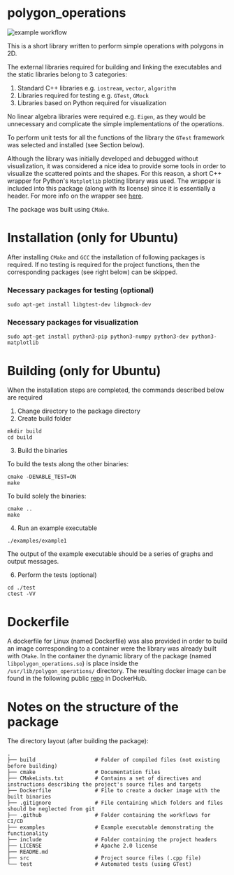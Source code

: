 # polygon_operations

![example workflow](https://github.com/kokkalisko/polygon_operations/actions/workflows/cmake.yml/badge.svg)


This is a short library written to perform simple operations with polygons in 2D.

The external libraries required for building and linking the executables and the static libraries belong to 3 categories:
1. Standard C++ libraries e.g. `iostream`, `vector`, `algorithm`
2. Libraries required for testing e.g. `GTest`, `GMock`
3. Libraries based on Python required for visualization

No linear algebra libraries were required e.g. `Eigen`, as they would be unnecessary and complicate the simple implementations of the operations.

To perform unit tests for all the functions of the library the `GTest` framework was selected and installed (see Section below).

Although the library was initially developed and debugged without visualization, it was considered a nice idea to provide some tools in order to visualize the scattered points and the shapes. For this reason, a short C++ wrapper for Python's `Matplotlib` plotting library was used. 
The wrapper is included into this package (along with its license) since it is essentially a header. For more info on the wrapper see [here](https://matplotlib-cpp.readthedocs.io/en/latest/).

The package was built using `CMake`.

# Installation (only for Ubuntu)

After installing `CMake` and `GCC` the installation of following packages is required. If no testing is required for the project functions, then the corresponding packages (see right below) can be skipped.

### Necessary packages for testing (optional)
```
sudo apt-get install libgtest-dev libgmock-dev
```
### Necessary packages for visualization
```
sudo apt-get install python3-pip python3-numpy python3-dev python3-matplotlib
```

# Building (only for Ubuntu)
When the installation steps are completed, the commands described below are required
1. Change directory to the package directory
2. Create build folder
```
mkdir build
cd build
```
3. Build the binaries

To build the tests along the other binaries:
```
cmake -DENABLE_TEST=ON 
make
```

To build solely the binaries:
```
cmake .. 
make
```
4. Run an example executable 
```
./examples/example1 
```

The output of the example executable should be a series of graphs and output messages.

6. Perform the tests (optional)
```
cd ./test
ctest -VV
```
# Dockerfile

A dockerfile for Linux (named Dockerfile) was also provided in order to build an image corresponding to a container were the library was already built with `CMake`. In the container the dynamic library of the package (named `libpolygon_operations.so`) is place inside the `/usr/lib/polygon_operations/` directory. The resulting docker image can be found in the following public [repo](https://hub.docker.com/repository/docker/kokkalisko/polygon_operations/) in DockerHub.

# Notes on the structure of the package

The directory layout (after building the package):

    .
    ├── build                   # Folder of compiled files (not existing before building)
    ├── cmake                   # Documentation files
    ├── CMakeLists.txt          # Contains a set of directives and instructions describing the project's source files and targets
    ├── Dockerfile              # File to create a docker image with the built binaries
    ├── .gitignore              # File containing which folders and files should be neglected from git
    ├── .github                 # Folder containing the workflows for CI/CD
    ├── examples                # Example executable demonstrating the functionality
    ├── include		            # Folder containing the project headers
    ├── LICENSE				    # Apache 2.0 license
    ├── README.md
    ├── src                     # Project source files (.cpp file)
    └── test                    # Automated tests (using GTest)
